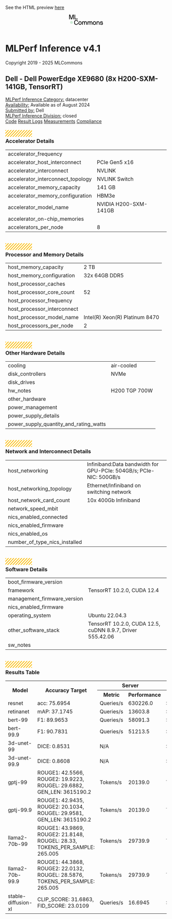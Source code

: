 See the HTML preview [here](https://htmlpreview.github.io/?https://github.com/GATEOverflow/inference_results_v4.1/blob/main/closed/Dell/results/XE9680_H200_SXM_141GBx8_TRT/summary.html)
<header class="topbar">
<div class="topbar-container">
<div class="logo">
<a href="/" style="border: none">
<svg xmlns="http://www.w3.org/2000/svg" width="107" height="32" viewBox="0 0 107 32" fill="none">
<path class="svg-text" d="M18.0112 24.3313C18.0112 27.8295 19.5479 29.9324 22.3789 29.9324C24.8053 29.9324 25.8568 28.1733 26.1803 27.1016C26.1871 27.0701 26.2054 27.0424 26.2315 27.0237C26.2577 27.005 26.2899 26.9967 26.3219 27.0004H28.1013C28.1619 27.0004 28.2024 27.0206 28.2024 27.1016C28.2024 28.4361 26.605 31.6513 22.3789 31.6513C17.9303 31.6513 15.9891 28.6181 15.9891 24.3313C15.9891 20.0445 18.3347 17.0114 22.3789 17.0114C26.7869 17.0114 28.2024 20.4489 28.2024 21.5611C28.2024 21.642 28.1619 21.6622 28.1013 21.6622H26.3219C26.2907 21.6618 26.2605 21.6519 26.2352 21.6339C26.2099 21.6158 26.1907 21.5904 26.1803 21.5611C25.877 20.6916 25.048 18.7302 22.3789 18.7302C19.5479 18.7302 18.0112 20.8331 18.0112 24.3313ZM39.3842 26.3331C39.3842 29.4876 37.5239 31.6513 34.3694 31.6513C31.1947 31.6513 29.3547 29.4876 29.3547 26.3331C29.3547 23.1585 31.1947 21.0151 34.3694 21.0151C37.5239 21.0151 39.3842 23.1788 39.3842 26.3331ZM37.4632 26.3331C37.4632 24.2303 36.3106 22.7339 34.3694 22.7339C32.4484 22.7339 31.2756 24.2303 31.2756 26.3331C31.2756 28.4361 32.4484 29.9324 34.3694 29.9324C36.3106 29.9324 37.4632 28.4361 37.4632 26.3331ZM51.7994 21.0151C50.8288 21.0151 49.5145 21.3386 48.7461 22.2284C48.645 22.3295 48.6045 22.3093 48.5034 22.2284C47.553 21.3184 46.9869 21.0151 45.5714 21.0151C44.5806 21.0151 43.5292 21.5004 43.1652 22.2284C43.1247 22.3093 42.963 22.3497 42.9225 22.2284L42.7203 21.3184C42.7001 21.2578 42.6799 21.2173 42.6192 21.2173H41.1027C41.0892 21.2165 41.0757 21.2186 41.063 21.2234C41.0504 21.2281 41.0389 21.2356 41.0294 21.2451C41.0198 21.2547 41.0124 21.2662 41.0076 21.2788C41.0028 21.2914 41.0007 21.305 41.0015 21.3184V31.3479C41.0007 31.3614 41.0028 31.3749 41.0076 31.3875C41.0124 31.4002 41.0198 31.4116 41.0294 31.4212C41.0389 31.4308 41.0504 31.4382 41.063 31.443C41.0757 31.4478 41.0892 31.4498 41.1027 31.449H42.8214C42.8349 31.4498 42.8484 31.4478 42.8611 31.443C42.8737 31.4382 42.8852 31.4308 42.8947 31.4212C42.9043 31.4116 42.9117 31.4002 42.9165 31.3875C42.9213 31.3749 42.9234 31.3614 42.9225 31.3479V25.7873C42.9225 24.21 43.4685 22.7339 45.167 22.7339C47.088 22.7339 47.4317 24.21 47.4317 25.7873V31.3479C47.4303 31.3589 47.4315 31.37 47.435 31.3805C47.4385 31.391 47.4443 31.4006 47.452 31.4086C47.452 31.4288 47.4721 31.449 47.5126 31.449H49.2516C49.2626 31.4504 49.2737 31.4493 49.2842 31.4457C49.2947 31.4422 49.3043 31.4364 49.3123 31.4288C49.3246 31.4191 49.3346 31.4069 49.3416 31.3929C49.3486 31.3789 49.3524 31.3635 49.3527 31.3479V25.7873C49.3527 24.21 49.6965 22.7339 51.5972 22.7339C53.599 22.7339 53.8619 24.2504 53.8619 25.7873V31.3479C53.8611 31.3614 53.8631 31.3749 53.8679 31.3875C53.8727 31.4002 53.8801 31.4116 53.8897 31.4212C53.8992 31.4308 53.9107 31.4382 53.9233 31.443C53.936 31.4478 53.9495 31.4498 53.963 31.449H55.6818C55.6953 31.4498 55.7088 31.4478 55.7215 31.443C55.7341 31.4382 55.7456 31.4308 55.7551 31.4212C55.7647 31.4116 55.7721 31.4002 55.7769 31.3875C55.7817 31.3749 55.7837 31.3614 55.7829 31.3479V25.7873C55.7829 22.7541 54.4281 21.0151 51.7994 21.0151ZM68.9058 21.0151C67.9351 21.0151 66.6208 21.3386 65.8524 22.2284C65.7513 22.3295 65.7109 22.3093 65.6098 22.2284C64.6594 21.3184 64.0933 21.0151 62.6778 21.0151C61.6869 21.0151 60.6355 21.5004 60.2715 22.2284C60.231 22.3093 60.0693 22.3497 60.0289 22.2284L59.8266 21.3184C59.8064 21.2578 59.7862 21.2173 59.7256 21.2173H58.209C58.1955 21.2165 58.182 21.2186 58.1693 21.2234C58.1567 21.2281 58.1452 21.2356 58.1357 21.2451C58.1261 21.2547 58.1187 21.2662 58.1139 21.2788C58.1091 21.2914 58.107 21.305 58.1079 21.3184V31.3479C58.107 31.3614 58.1091 31.3749 58.1139 31.3875C58.1187 31.4002 58.1261 31.4116 58.1357 31.4212C58.1452 31.4308 58.1567 31.4382 58.1693 31.443C58.182 31.4478 58.1955 31.4498 58.209 31.449H59.9277C59.9412 31.4498 59.9547 31.4478 59.9674 31.443C59.98 31.4382 59.9915 31.4308 60.0011 31.4212C60.0106 31.4116 60.018 31.4002 60.0228 31.3875C60.0276 31.3749 60.0297 31.3614 60.0289 31.3479V25.7873C60.0289 24.21 60.5748 22.7339 62.2734 22.7339C64.1943 22.7339 64.538 24.21 64.538 25.7873V31.3479C64.5367 31.3589 64.5378 31.37 64.5413 31.3805C64.5448 31.391 64.5506 31.4006 64.5583 31.4086C64.5583 31.4288 64.5785 31.449 64.6189 31.449H66.3579C66.3689 31.4504 66.38 31.4493 66.3906 31.4457C66.4011 31.4422 66.4107 31.4364 66.4186 31.4288C66.431 31.4191 66.441 31.4069 66.448 31.3929C66.4549 31.3789 66.4587 31.3635 66.459 31.3479V25.7873C66.459 24.21 66.8028 22.7339 68.7035 22.7339C70.7054 22.7339 70.9682 24.2504 70.9682 25.7873V31.3479C70.9674 31.3614 70.9695 31.3749 70.9743 31.3875C70.9791 31.4002 70.9865 31.4117 70.996 31.4212C71.0056 31.4308 71.0171 31.4382 71.0297 31.443C71.0424 31.4478 71.0559 31.4498 71.0694 31.449H72.7881C72.8016 31.4498 72.8151 31.4478 72.8278 31.443C72.8404 31.4382 72.8519 31.4307 72.8614 31.4212C72.871 31.4116 72.8784 31.4002 72.8832 31.3875C72.888 31.3749 72.89 31.3614 72.8892 31.3479V25.7873C72.8893 22.7541 71.5344 21.0151 68.9058 21.0151ZM84.3741 26.3331C84.3741 29.4876 82.5139 31.6513 79.3594 31.6513C76.1848 31.6513 74.3446 29.4876 74.3446 26.3331C74.3446 23.1585 76.1848 21.0151 79.3594 21.0151C82.5139 21.0151 84.3741 23.1788 84.3741 26.3331ZM82.4531 26.3331C82.4531 24.2303 81.3006 22.7339 79.3594 22.7339C77.4384 22.7339 76.2656 24.2303 76.2656 26.3331C76.2656 28.4361 77.4384 29.9324 79.3594 29.9324C81.3006 29.9324 82.4531 28.4361 82.4531 26.3331ZM90.9861 21.0151C89.6314 21.0151 88.7416 21.642 88.3372 22.2486C88.2967 22.3093 88.135 22.3497 88.1147 22.2284L87.9125 21.3184C87.8924 21.2578 87.8721 21.2173 87.8115 21.2173H86.2949C86.2814 21.2165 86.2679 21.2186 86.2552 21.2234C86.2426 21.2282 86.2311 21.2356 86.2216 21.2451C86.212 21.2547 86.2046 21.2662 86.1998 21.2788C86.195 21.2914 86.193 21.305 86.1938 21.3184V31.3479C86.193 31.3614 86.195 31.3749 86.1998 31.3875C86.2046 31.4002 86.212 31.4116 86.2216 31.4212C86.2311 31.4307 86.2426 31.4382 86.2552 31.443C86.2679 31.4478 86.2814 31.4498 86.2949 31.449H88.0136C88.0271 31.4498 88.0406 31.4478 88.0533 31.443C88.0659 31.4382 88.0774 31.4308 88.087 31.4212C88.0965 31.4117 88.1039 31.4002 88.1087 31.3875C88.1135 31.3749 88.1156 31.3614 88.1147 31.3479V25.7873C88.1147 24.21 89.0854 22.7339 90.7839 22.7339C92.7858 22.7339 93.4733 24.2504 93.4733 25.7873V31.3479C93.4724 31.3614 93.4745 31.3749 93.4793 31.3875C93.4841 31.4002 93.4915 31.4116 93.5011 31.4212C93.5106 31.4307 93.5221 31.4382 93.5347 31.443C93.5474 31.4478 93.5609 31.4498 93.5744 31.449H95.2931C95.3066 31.4498 95.3201 31.4478 95.3328 31.443C95.3454 31.4382 95.3569 31.4307 95.3664 31.4212C95.376 31.4116 95.3834 31.4002 95.3882 31.3875C95.393 31.3749 95.3951 31.3614 95.3942 31.3479V25.7873C95.3943 23.1585 93.9181 21.0151 90.9861 21.0151ZM101.501 25.3424C100.489 25.2008 99.0335 25.1806 99.0335 24.028C99.0335 23.4011 99.7009 22.7339 101.217 22.7339C102.855 22.7339 103.745 23.4618 103.745 24.574C103.744 24.5875 103.746 24.601 103.751 24.6136C103.756 24.6263 103.763 24.6377 103.773 24.6473C103.782 24.6569 103.794 24.6643 103.806 24.6691C103.819 24.6738 103.833 24.6759 103.846 24.6751H105.585C105.646 24.6751 105.666 24.6346 105.666 24.574C105.666 22.1879 103.705 21.0151 101.217 21.0151C98.71 21.0151 97.1126 22.3699 97.1126 24.028C97.1126 26.5354 99.5592 26.8387 101.501 27.0611C102.35 27.1623 104.028 27.2431 104.028 28.3957C104.028 29.71 102.532 29.9324 101.501 29.9324C99.8829 29.9324 98.8515 29.1034 98.8515 28.0924C98.8484 28.0631 98.8341 28.0361 98.8114 28.0172C98.7888 27.9983 98.7597 27.989 98.7302 27.9913H97.0318C97.0183 27.9904 97.0048 27.9925 96.9921 27.9973C96.9795 28.0021 96.968 28.0095 96.9584 28.0191C96.9489 28.0286 96.9415 28.0401 96.9367 28.0527C96.9319 28.0654 96.9298 28.0789 96.9306 28.0924C96.9306 30.0336 98.4269 31.6513 101.501 31.6513C104.028 31.6513 105.949 30.7009 105.949 28.3957C105.949 25.8074 103.523 25.6254 101.501 25.3424ZM14.6563 0.32H11.3806C11.3199 0.32 11.2795 0.340186 11.239 0.421062L7.63978 12.5535C7.6334 12.5754 7.62009 12.5946 7.60186 12.6083C7.58363 12.6219 7.56145 12.6293 7.53866 12.6293C7.51587 12.6293 7.4937 12.6219 7.47547 12.6083C7.45723 12.5946 7.44393 12.5754 7.43754 12.5535L3.83828 0.421062C3.79785 0.340186 3.75741 0.32 3.69672 0.32H0.420997C0.407509 0.319181 0.394001 0.321233 0.381365 0.326021C0.368729 0.330809 0.357253 0.338224 0.347696 0.347777C0.338138 0.357329 0.330716 0.368801 0.325921 0.381434C0.321125 0.394067 0.319065 0.407574 0.319877 0.421062V14.4543C0.319059 14.4677 0.321114 14.4813 0.325906 14.4939C0.330699 14.5065 0.338119 14.518 0.347677 14.5276C0.357236 14.5371 0.368714 14.5446 0.381353 14.5493C0.393992 14.5541 0.407505 14.5562 0.420997 14.5554H2.13972C2.15322 14.5562 2.16673 14.5541 2.17937 14.5493C2.19201 14.5445 2.20348 14.5371 2.21304 14.5276C2.2226 14.518 2.23002 14.5065 2.23481 14.4939C2.23961 14.4813 2.24166 14.4677 2.24084 14.4543V2.34206C2.24077 2.3167 2.25014 2.29222 2.26713 2.27339C2.28412 2.25456 2.30752 2.24273 2.33275 2.2402C2.35799 2.23767 2.38326 2.24463 2.40365 2.25972C2.42403 2.2748 2.43807 2.29694 2.44303 2.32181L6.00191 14.4543C6.01669 14.4846 6.03969 14.5101 6.06829 14.528C6.09689 14.5459 6.12993 14.5554 6.16366 14.5554H8.91366C8.94739 14.5554 8.98043 14.5459 9.00903 14.528C9.03763 14.5101 9.06063 14.4846 9.07541 14.4543L12.6343 2.32181C12.6545 2.22075 12.8365 2.2005 12.8365 2.34206V14.4543C12.8357 14.4677 12.8377 14.4813 12.8425 14.4939C12.8473 14.5065 12.8547 14.518 12.8643 14.5276C12.8738 14.5371 12.8853 14.5445 12.898 14.5493C12.9106 14.5541 12.9241 14.5562 12.9376 14.5554H14.6563C14.6698 14.5562 14.6833 14.5541 14.696 14.5493C14.7086 14.5445 14.7201 14.5371 14.7297 14.5276C14.7392 14.518 14.7466 14.5065 14.7514 14.4939C14.7562 14.4813 14.7583 14.4677 14.7575 14.4543V0.421062C14.7583 0.407575 14.7562 0.394069 14.7514 0.381437C14.7466 0.368804 14.7392 0.357333 14.7296 0.347781C14.7201 0.338229 14.7086 0.330814 14.696 0.326025C14.6833 0.321236 14.6698 0.319183 14.6563 0.32ZM17.3146 14.5554H27.1463C27.1598 14.5562 27.1733 14.5541 27.186 14.5493C27.1986 14.5445 27.2101 14.5371 27.2196 14.5276C27.2292 14.518 27.2366 14.5065 27.2414 14.4939C27.2462 14.4813 27.2483 14.4677 27.2474 14.4543V12.9377C27.2482 12.9242 27.2462 12.9107 27.2414 12.8981C27.2366 12.8854 27.2292 12.874 27.2196 12.8644C27.2101 12.8549 27.1986 12.8475 27.1859 12.8427C27.1733 12.8379 27.1598 12.8358 27.1463 12.8366H19.2356C19.2221 12.8374 19.2086 12.8354 19.1959 12.8306C19.1833 12.8258 19.1718 12.8184 19.1623 12.8088C19.1527 12.7993 19.1453 12.7878 19.1405 12.7751C19.1357 12.7625 19.1336 12.749 19.1344 12.7355V0.421062C19.1353 0.407578 19.1332 0.394075 19.1284 0.381446C19.1236 0.368816 19.1162 0.357346 19.1066 0.347794C19.0971 0.338243 19.0856 0.330826 19.073 0.326035C19.0604 0.321244 19.0469 0.319187 19.0334 0.32H17.3146C17.3011 0.319188 17.2876 0.321246 17.275 0.326037C17.2623 0.330829 17.2509 0.338245 17.2413 0.347797C17.2318 0.357348 17.2243 0.368818 17.2195 0.381447C17.2148 0.394077 17.2127 0.407579 17.2135 0.421062V14.4543C17.2127 14.4677 17.2147 14.4812 17.2195 14.4939C17.2243 14.5065 17.2317 14.518 17.2413 14.5276C17.2508 14.5371 17.2623 14.5445 17.2749 14.5493C17.2876 14.5541 17.3011 14.5562 17.3146 14.5554Z" fill="black"/>
<path class="svg-dot" d="M7.53727 28.5216C9.90654 28.5216 11.8272 26.6009 11.8272 24.2316C11.8272 21.8623 9.90654 19.9417 7.53727 19.9417C5.16799 19.9417 3.24731 21.8623 3.24731 24.2316C3.24731 26.6009 5.16799 28.5216 7.53727 28.5216Z" fill="#CCEBD4"/>
</svg>
</a>
</div>
</div>
</header>
<main class="resultpage">
<div class="welcome-section">
<div class="welcome-section-wrapper">
<div class="titlebarcontainer">
<div class="titlebar">
<h1 class="main-title">MLPerf Inference v4.1</h1>
<p class="main-title-description">Copyright 2019 - 2025 MLCommons</p>
</div>
</div>
<div class="table table-full submittertitle">
<h2>Dell - Dell PowerEdge XE9680 (8x H200-SXM-141GB, TensorRT)</h2>
</div>
<div class="test-details-container table-half">
<div class="test-details">
<div class="details-group">
<span id="license_num" class="details-cell"><a href="">MLPerf Inference Category:</a></span>
<span id="license_num_val" class="details-cell">datacenter</span>
</div>
<div class="details-group">
<span id="sw_avail" class="details-cell"><a href="">Availability:</a></span>
<span id="sw_avail_val" class="details-cell">Available  as of August 2024</span>
</div>
</div>
<div class="test-details">
<div class="details-group">
<span id="tester" class="details-cell"><a href="">Submitted by:</a></span>
<span id="tester_val" class="details-cell">Dell</span>
</div>
<div class="details-group">
<span id="test_date" class="details-cell"><a href="">MLPerf Inference Division:</a></span>
<span id="test_date_val" class="details-cell">closed</span>
</div>
</div>
</div>

</div>
<div class="welcome-section-wrapper">
<div class="button-container">
<a href="closed/Dell/codes/XE9680_H200_SXM_141GBx8_TRT" class="button">Code</a>
<a href="closed/Dell/resultss/XE9680_H200_SXM_141GBx8_TRT" class="button">Result Logs</a>
<a href="closed/Dell/measurementss/XE9680_H200_SXM_141GBx8_TRT" class="button">Measurements</a>
<a href="closed/Dell/compliances/XE9680_H200_SXM_141GBx8_TRT" class="button">Compliance</a>
</div>

</div>
</div>
<div class="details-container">
<div class="table-half table-striped">
<div class="table-wrapper"><div class="yellow-strip floater" data-speed="0.1" style="transform: translate3d(0px, 19px, 0px);">
<svg role="presentation" aria-hidden="true" width="83" height="21" viewBox="0 0 83 21" fill="none" xmlns="http://www.w3.org/2000/svg">
<path d="M0 0L0 3.42863L3.24487 0L0 0Z" fill="#FBBC04"></path>
<path d="M8.29399 0L0 8.76368L0 12.202L11.5481 0L8.29399 0Z" fill="#FBBC04"></path>
<path d="M16.5972 0L0 17.5371L0 20.9754L19.8513 0L16.5972 0Z" fill="#FBBC04"></path>
<path d="M24.9016 0L5.02734 20.9998H8.28142L28.1557 0L24.9016 0Z" fill="#FBBC04"></path>
<path d="M33.2024 0L13.3281 20.9998H16.5822L36.4565 0L33.2024 0Z" fill="#FBBC04"></path>
<path d="M41.5071 0L21.6328 20.9998H24.8869L44.7611 0L41.5071 0Z" fill="#FBBC04"></path>
<path d="M49.8079 0L29.9336 20.9998H33.1923L53.0619 0L49.8079 0Z" fill="#FBBC04"></path>
<path d="M58.1119 0L38.2422 20.9998H41.4963L61.3659 0L58.1119 0Z" fill="#FBBC04"></path>
<path d="M66.4165 0L46.5469 20.9998H49.801L69.6706 0L66.4165 0Z" fill="#FBBC04"></path>
<path d="M74.7212 0L54.8516 20.9998H58.1056L77.9753 0L74.7212 0Z" fill="#FBBC04"></path>
<path d="M66.4064 20.9989L82.999 3.4618V0.0234375L63.1523 20.9989H66.4064Z" fill="#FBBC04"></path>
<path d="M74.7111 20.9989L83.0005 12.2352V8.79688L71.457 20.9989H74.7111Z" fill="#FBBC04"></path>
<path d="M82.9981 20.9989V17.5703L79.7578 20.9989H82.9981Z" fill="#FBBC04"></path>
</svg>
</div>

<h3>Accelerator Details</h3>
<div class="table-container">
<table class="table">
<tr><td>accelerator_frequency</td><td></td></tr><tr><td>accelerator_host_interconnect</td><td>PCIe Gen5 x16</td></tr><tr><td>accelerator_interconnect</td><td>NVLINK</td></tr><tr><td>accelerator_interconnect_topology</td><td>NVLINK Switch</td></tr><tr><td>accelerator_memory_capacity</td><td>141 GB</td></tr><tr><td>accelerator_memory_configuration</td><td>HBM3e</td></tr><tr><td>accelerator_model_name</td><td>NVIDIA H200-SXM-141GB</td></tr><tr><td>accelerator_on-chip_memories</td><td></td></tr><tr><td>accelerators_per_node</td><td>8</td></tr></table></div></div>
<div class="table-wrapper"><div class="yellow-strip floater" data-speed="0.1" style="transform: translate3d(0px, 19px, 0px);">
<svg role="presentation" aria-hidden="true" width="83" height="21" viewBox="0 0 83 21" fill="none" xmlns="http://www.w3.org/2000/svg">
<path d="M0 0L0 3.42863L3.24487 0L0 0Z" fill="#FBBC04"></path>
<path d="M8.29399 0L0 8.76368L0 12.202L11.5481 0L8.29399 0Z" fill="#FBBC04"></path>
<path d="M16.5972 0L0 17.5371L0 20.9754L19.8513 0L16.5972 0Z" fill="#FBBC04"></path>
<path d="M24.9016 0L5.02734 20.9998H8.28142L28.1557 0L24.9016 0Z" fill="#FBBC04"></path>
<path d="M33.2024 0L13.3281 20.9998H16.5822L36.4565 0L33.2024 0Z" fill="#FBBC04"></path>
<path d="M41.5071 0L21.6328 20.9998H24.8869L44.7611 0L41.5071 0Z" fill="#FBBC04"></path>
<path d="M49.8079 0L29.9336 20.9998H33.1923L53.0619 0L49.8079 0Z" fill="#FBBC04"></path>
<path d="M58.1119 0L38.2422 20.9998H41.4963L61.3659 0L58.1119 0Z" fill="#FBBC04"></path>
<path d="M66.4165 0L46.5469 20.9998H49.801L69.6706 0L66.4165 0Z" fill="#FBBC04"></path>
<path d="M74.7212 0L54.8516 20.9998H58.1056L77.9753 0L74.7212 0Z" fill="#FBBC04"></path>
<path d="M66.4064 20.9989L82.999 3.4618V0.0234375L63.1523 20.9989H66.4064Z" fill="#FBBC04"></path>
<path d="M74.7111 20.9989L83.0005 12.2352V8.79688L71.457 20.9989H74.7111Z" fill="#FBBC04"></path>
<path d="M82.9981 20.9989V17.5703L79.7578 20.9989H82.9981Z" fill="#FBBC04"></path>
</svg>
</div>

<h3>Processor and Memory Details</h3>
<div class="table-container">
<table class="table">
<tr><td>host_memory_capacity</td><td>2 TB</td></tr><tr><td>host_memory_configuration</td><td>32x 64GB DDR5</td></tr><tr><td>host_processor_caches</td><td></td></tr><tr><td>host_processor_core_count</td><td>52</td></tr><tr><td>host_processor_frequency</td><td></td></tr><tr><td>host_processor_interconnect</td><td></td></tr><tr><td>host_processor_model_name</td><td>Intel(R) Xeon(R) Platinum 8470</td></tr><tr><td>host_processors_per_node</td><td>2</td></tr></table></div></div>
</div>
<div class="table-half table-striped">
<div class="table-wrapper"><div class="yellow-strip floater" data-speed="0.1" style="transform: translate3d(0px, 19px, 0px);">
<svg role="presentation" aria-hidden="true" width="83" height="21" viewBox="0 0 83 21" fill="none" xmlns="http://www.w3.org/2000/svg">
<path d="M0 0L0 3.42863L3.24487 0L0 0Z" fill="#FBBC04"></path>
<path d="M8.29399 0L0 8.76368L0 12.202L11.5481 0L8.29399 0Z" fill="#FBBC04"></path>
<path d="M16.5972 0L0 17.5371L0 20.9754L19.8513 0L16.5972 0Z" fill="#FBBC04"></path>
<path d="M24.9016 0L5.02734 20.9998H8.28142L28.1557 0L24.9016 0Z" fill="#FBBC04"></path>
<path d="M33.2024 0L13.3281 20.9998H16.5822L36.4565 0L33.2024 0Z" fill="#FBBC04"></path>
<path d="M41.5071 0L21.6328 20.9998H24.8869L44.7611 0L41.5071 0Z" fill="#FBBC04"></path>
<path d="M49.8079 0L29.9336 20.9998H33.1923L53.0619 0L49.8079 0Z" fill="#FBBC04"></path>
<path d="M58.1119 0L38.2422 20.9998H41.4963L61.3659 0L58.1119 0Z" fill="#FBBC04"></path>
<path d="M66.4165 0L46.5469 20.9998H49.801L69.6706 0L66.4165 0Z" fill="#FBBC04"></path>
<path d="M74.7212 0L54.8516 20.9998H58.1056L77.9753 0L74.7212 0Z" fill="#FBBC04"></path>
<path d="M66.4064 20.9989L82.999 3.4618V0.0234375L63.1523 20.9989H66.4064Z" fill="#FBBC04"></path>
<path d="M74.7111 20.9989L83.0005 12.2352V8.79688L71.457 20.9989H74.7111Z" fill="#FBBC04"></path>
<path d="M82.9981 20.9989V17.5703L79.7578 20.9989H82.9981Z" fill="#FBBC04"></path>
</svg>
</div>

<h3>Other Hardware Details</h3>
<div class="table-container">
<table class="table">
<tr><td>cooling</td><td>air-cooled</td></tr><tr><td>disk_controllers</td><td>NVMe</td></tr><tr><td>disk_drives</td><td></td></tr><tr><td>hw_notes</td><td>H200 TGP 700W</td></tr><tr><td>other_hardware</td><td></td></tr><tr><td>power_management</td><td></td></tr><tr><td>power_supply_details</td><td></td></tr><tr><td>power_supply_quantity_and_rating_watts</td><td></td></tr></table></div></div>
<div class="table-wrapper"><div class="yellow-strip floater" data-speed="0.1" style="transform: translate3d(0px, 19px, 0px);">
<svg role="presentation" aria-hidden="true" width="83" height="21" viewBox="0 0 83 21" fill="none" xmlns="http://www.w3.org/2000/svg">
<path d="M0 0L0 3.42863L3.24487 0L0 0Z" fill="#FBBC04"></path>
<path d="M8.29399 0L0 8.76368L0 12.202L11.5481 0L8.29399 0Z" fill="#FBBC04"></path>
<path d="M16.5972 0L0 17.5371L0 20.9754L19.8513 0L16.5972 0Z" fill="#FBBC04"></path>
<path d="M24.9016 0L5.02734 20.9998H8.28142L28.1557 0L24.9016 0Z" fill="#FBBC04"></path>
<path d="M33.2024 0L13.3281 20.9998H16.5822L36.4565 0L33.2024 0Z" fill="#FBBC04"></path>
<path d="M41.5071 0L21.6328 20.9998H24.8869L44.7611 0L41.5071 0Z" fill="#FBBC04"></path>
<path d="M49.8079 0L29.9336 20.9998H33.1923L53.0619 0L49.8079 0Z" fill="#FBBC04"></path>
<path d="M58.1119 0L38.2422 20.9998H41.4963L61.3659 0L58.1119 0Z" fill="#FBBC04"></path>
<path d="M66.4165 0L46.5469 20.9998H49.801L69.6706 0L66.4165 0Z" fill="#FBBC04"></path>
<path d="M74.7212 0L54.8516 20.9998H58.1056L77.9753 0L74.7212 0Z" fill="#FBBC04"></path>
<path d="M66.4064 20.9989L82.999 3.4618V0.0234375L63.1523 20.9989H66.4064Z" fill="#FBBC04"></path>
<path d="M74.7111 20.9989L83.0005 12.2352V8.79688L71.457 20.9989H74.7111Z" fill="#FBBC04"></path>
<path d="M82.9981 20.9989V17.5703L79.7578 20.9989H82.9981Z" fill="#FBBC04"></path>
</svg>
</div>

<h3>Network and Interconnect Details</h3>
<div class="table-container">
<table class="table">
<tr><td>host_networking</td><td>Infiniband:Data bandwidth for GPU-PCIe: 504GB/s; PCIe-NIC: 500GB/s</td></tr><tr><td>host_networking_topology</td><td>Ethernet/Infiniband on switching network</td></tr><tr><td>host_network_card_count</td><td>10x 400Gb Infiniband</td></tr><tr><td>network_speed_mbit</td><td></td></tr><tr><td>nics_enabled_connected</td><td></td></tr><tr><td>nics_enabled_firmware</td><td></td></tr><tr><td>nics_enabled_os</td><td></td></tr><tr><td>number_of_type_nics_installed</td><td></td></tr></table></div></div>
</div>
<div class="table-full table-striped">
<div class="table-wrapper"><div class="yellow-strip floater" data-speed="0.1" style="transform: translate3d(0px, 19px, 0px);">
<svg role="presentation" aria-hidden="true" width="83" height="21" viewBox="0 0 83 21" fill="none" xmlns="http://www.w3.org/2000/svg">
<path d="M0 0L0 3.42863L3.24487 0L0 0Z" fill="#FBBC04"></path>
<path d="M8.29399 0L0 8.76368L0 12.202L11.5481 0L8.29399 0Z" fill="#FBBC04"></path>
<path d="M16.5972 0L0 17.5371L0 20.9754L19.8513 0L16.5972 0Z" fill="#FBBC04"></path>
<path d="M24.9016 0L5.02734 20.9998H8.28142L28.1557 0L24.9016 0Z" fill="#FBBC04"></path>
<path d="M33.2024 0L13.3281 20.9998H16.5822L36.4565 0L33.2024 0Z" fill="#FBBC04"></path>
<path d="M41.5071 0L21.6328 20.9998H24.8869L44.7611 0L41.5071 0Z" fill="#FBBC04"></path>
<path d="M49.8079 0L29.9336 20.9998H33.1923L53.0619 0L49.8079 0Z" fill="#FBBC04"></path>
<path d="M58.1119 0L38.2422 20.9998H41.4963L61.3659 0L58.1119 0Z" fill="#FBBC04"></path>
<path d="M66.4165 0L46.5469 20.9998H49.801L69.6706 0L66.4165 0Z" fill="#FBBC04"></path>
<path d="M74.7212 0L54.8516 20.9998H58.1056L77.9753 0L74.7212 0Z" fill="#FBBC04"></path>
<path d="M66.4064 20.9989L82.999 3.4618V0.0234375L63.1523 20.9989H66.4064Z" fill="#FBBC04"></path>
<path d="M74.7111 20.9989L83.0005 12.2352V8.79688L71.457 20.9989H74.7111Z" fill="#FBBC04"></path>
<path d="M82.9981 20.9989V17.5703L79.7578 20.9989H82.9981Z" fill="#FBBC04"></path>
</svg>
</div>

<h3>Software Details</h3>
<div class="table-container">
<table class="table">
<tr><td>boot_firmware_version</td><td></td></tr><tr><td>framework</td><td>TensorRT 10.2.0, CUDA 12.4</td></tr><tr><td>management_firmware_version</td><td></td></tr><tr><td>nics_enabled_firmware</td><td></td></tr><tr><td>operating_system</td><td>Ubuntu 22.04.3</td></tr><tr><td>other_software_stack</td><td>TensorRT 10.2.0, CUDA 12.5, cuDNN 8.9.7, Driver 555.42.06</td></tr><tr><td>sw_notes</td><td></td></tr></table></div></div>
</div>
<div class="table-full table-striped">
<div class="table-wrapper"><div class="yellow-strip floater" data-speed="0.1" style="transform: translate3d(0px, 19px, 0px);">
<svg role="presentation" aria-hidden="true" width="83" height="21" viewBox="0 0 83 21" fill="none" xmlns="http://www.w3.org/2000/svg">
<path d="M0 0L0 3.42863L3.24487 0L0 0Z" fill="#FBBC04"></path>
<path d="M8.29399 0L0 8.76368L0 12.202L11.5481 0L8.29399 0Z" fill="#FBBC04"></path>
<path d="M16.5972 0L0 17.5371L0 20.9754L19.8513 0L16.5972 0Z" fill="#FBBC04"></path>
<path d="M24.9016 0L5.02734 20.9998H8.28142L28.1557 0L24.9016 0Z" fill="#FBBC04"></path>
<path d="M33.2024 0L13.3281 20.9998H16.5822L36.4565 0L33.2024 0Z" fill="#FBBC04"></path>
<path d="M41.5071 0L21.6328 20.9998H24.8869L44.7611 0L41.5071 0Z" fill="#FBBC04"></path>
<path d="M49.8079 0L29.9336 20.9998H33.1923L53.0619 0L49.8079 0Z" fill="#FBBC04"></path>
<path d="M58.1119 0L38.2422 20.9998H41.4963L61.3659 0L58.1119 0Z" fill="#FBBC04"></path>
<path d="M66.4165 0L46.5469 20.9998H49.801L69.6706 0L66.4165 0Z" fill="#FBBC04"></path>
<path d="M74.7212 0L54.8516 20.9998H58.1056L77.9753 0L74.7212 0Z" fill="#FBBC04"></path>
<path d="M66.4064 20.9989L82.999 3.4618V0.0234375L63.1523 20.9989H66.4064Z" fill="#FBBC04"></path>
<path d="M74.7111 20.9989L83.0005 12.2352V8.79688L71.457 20.9989H74.7111Z" fill="#FBBC04"></path>
<path d="M82.9981 20.9989V17.5703L79.7578 20.9989H82.9981Z" fill="#FBBC04"></path>
</svg>
</div>

<h3>Results Table</h3>
<div class="table-container">
<table class="table results-table">
<tr>
<th rowspan="2" class="th-parent">Model</th>
<th rowspan="2" class="th-parent">Accuracy Target</th>
<th colspan="2">Server</th>
<th colspan="2">Offline</th>
</tr>
<tr>

<th>Metric</th>
<th>Performance</th>

<th>Metric</th>
<th>Performance</th>
</tr><tr><td>resnet</td><td>acc: 75.6954</td><td>Queries/s</td> <td>630226.0</td><td>Samples/s</td> <td>768235.0</td><tr><td>retinanet</td><td>mAP: 37.1745</td><td>Queries/s</td> <td>13603.8</td><td>Samples/s</td> <td>14760.1</td><tr><td>bert-99</td><td>F1: 89.9653</td><td>Queries/s</td> <td>58091.3</td><td>Samples/s</td> <td>73791.0</td><tr><td>bert-99.9</td><td>F1: 90.7831</td><td>Queries/s</td> <td>51213.5</td><td>Samples/s</td> <td>65322.6</td><tr><td>3d-unet-99</td><td>DICE: 0.8531</td><td colspan="2"> N/A </td><td>Samples/s</td> <td>54.6196</td><tr><td>3d-unet-99.9</td><td>DICE: 0.8608</td><td colspan="2"> N/A </td><td>Samples/s</td> <td>54.6196</td><tr><td>gptj-99</td><td>ROUGE1: 42.5566, ROUGE2: 19.9223, ROUGEL: 29.6882, GEN_LEN: 3615190.2</td><td>Tokens/s</td> <td>20139.0</td><td>Tokens/s</td> <td>20238.4</td><tr><td>gptj-99.9</td><td>ROUGE1: 42.9435, ROUGE2: 20.1034, ROUGEL: 29.9581, GEN_LEN: 3615190.2</td><td>Tokens/s</td> <td>20139.0</td><td>Tokens/s</td> <td>20238.4</td><tr><td>llama2-70b-99</td><td>ROUGE1: 43.9869, ROUGE2: 21.8148, ROUGEL: 28.33, TOKENS_PER_SAMPLE: 265.005</td><td>Tokens/s</td> <td>29739.9</td><td>Tokens/s</td> <td>32124.3</td><tr><td>llama2-70b-99.9</td><td>ROUGE1: 44.3868, ROUGE2: 22.0132, ROUGEL: 28.5876, TOKENS_PER_SAMPLE: 265.005</td><td>Tokens/s</td> <td>29739.9</td><td>Tokens/s</td> <td>32124.3</td><tr><td>stable-diffusion-xl</td><td>CLIP_SCORE: 31.6863, FID_SCORE: 23.0109</td><td>Queries/s</td> <td>16.6945</td><td>Samples/s</td> <td>17.6742</td></table></div></div>
</div>
</div>
</main>

